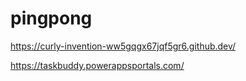 # pingpong
https://curly-invention-ww5gqgx67jqf5gr6.github.dev/


https://taskbuddy.powerappsportals.com/
